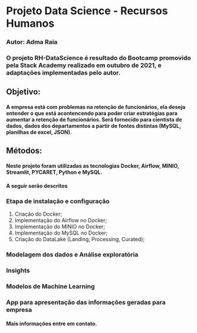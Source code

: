 # Projeto Data Science - Recursos Humanos
### Autor: Adma Raia

### O projeto RH-DataScience é resultado do Bootcamp promovido pela Stack Academy realizado em outubro de 2021, e adaptações implementadas pelo autor.

## Objetivo:
#### A empresa está com problemas na retenção de funcionários, ela deseja entender o que está acontencendo para poder criar estratégias para aumentar a retenção de funcionários. Será fornecido para cientista de dados, dados dos departamentos a partir de fontes distintas (MySQL, planilhas de excel, JSON).

## Métodos:
#### Neste projeto foram utilizadas as tecnologias Docker, Airflow, MINIO, Streamlit, PYCARET, Python e MySQL.  
#### A seguir serão descritos 

### Etapa de instalação e configuração
1.  Criação do Docker;
2.  Implementação do Airflow no Docker;
3.  Implementação do MINIO no Docker;
4.  Implementação do MySQL no Docker;
5.  Criação do DataLake (Landing, Processing, Curated);
  
### Modelagem dos dados e Análise exploratória


### Insights


### Modelos de Machine Learning


### App para apresentação das informações geradas para empresa



#### Mais informações entre em contato.


